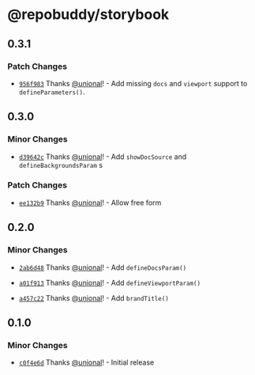 # @repobuddy/storybook

## 0.3.1

### Patch Changes

- [`956f983`](https://github.com/repobuddy/storybook/commit/956f98379086371c0c6f4982e711299302078bc2) Thanks [@unional](https://github.com/unional)! - Add missing `docs` and `viewport` support to `defineParameters()`.

## 0.3.0

### Minor Changes

- [`d39642c`](https://github.com/repobuddy/storybook/commit/d39642c8ad95be9bf62178b1c71af9c987a23764) Thanks [@unional](https://github.com/unional)! - Add `showDocSource` and `defineBackgroundsParam`
  s

### Patch Changes

- [`ee132b9`](https://github.com/repobuddy/storybook/commit/ee132b9aa6e1c15ccac3680d0348b192147fbc1f) Thanks [@unional](https://github.com/unional)! - Allow free form

## 0.2.0

### Minor Changes

- [`2ab6d48`](https://github.com/repobuddy/storybook/commit/2ab6d4896a547939f3d7eb78d793975bcadc4fec) Thanks [@unional](https://github.com/unional)! - Add `defineDocsParam()`

- [`a01f913`](https://github.com/repobuddy/storybook/commit/a01f913bbd90e4dc485e1f09b5bef31488412d8c) Thanks [@unional](https://github.com/unional)! - Add `defineViewportParam()`

- [`a457c22`](https://github.com/repobuddy/storybook/commit/a457c228fd22627d5433d31e2adf1bc453428c8a) Thanks [@unional](https://github.com/unional)! - Add `brandTitle()`

## 0.1.0

### Minor Changes

- [`c0f4e6d`](https://github.com/repobuddy/storybook/commit/c0f4e6d08fe4ccbe386f09d24afc9090f6c030f5) Thanks [@unional](https://github.com/unional)! - Initial release
